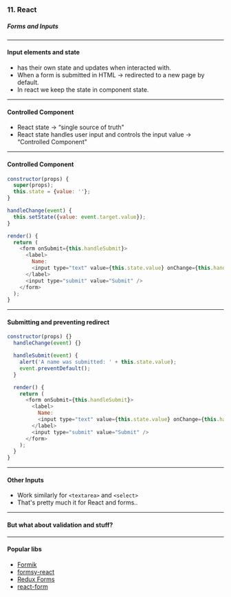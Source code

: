 ### 11. React
##### Forms and Inputs

---

#### Input elements and state

* <script type="text/template">In HTML <input>, <textarea> and <select></script> has their own state and updates when interacted with.
* When a form is submitted in HTML → redirected to a new page by default.
* In react we keep the state in component state.

---

#### Controlled Component

* React state →  “single source of truth"
* React state handles user input and controls the input value → “Controlled Component"

---

####  Controlled Component
```JavaScript
constructor(props) {
  super(props);
  this.state = {value: ''};
}

handleChange(event) {
  this.setState({value: event.target.value});
}

render() {
  return (
    <form onSubmit={this.handleSubmit}>
      <label>
        Name:
        <input type="text" value={this.state.value} onChange={this.handleChange} />
      </label>
      <input type="submit" value="Submit" />
    </form>
  );
}
```

---

####  Submitting and preventing redirect
```JavaScript
constructor(props) {}
  handleChange(event) {}

  handleSubmit(event) {
    alert('A name was submitted: ' + this.state.value);
    event.preventDefault();
  }

  render() {
    return (
      <form onSubmit={this.handleSubmit}>
        <label>
          Name:
          <input type="text" value={this.state.value} onChange={this.handleChange} />
        </label>
        <input type="submit" value="Submit" />
      </form>
    );
  }
}
```

---

####  Other Inputs

* Work similarly for ```<textarea>``` and ```<select>```
* That's pretty much it for React and forms..

---

#### But what about validation and stuff?

---

#### Popular libs

* <a href="https://github.com/jaredpalmer/formik" target="blank">Formik</a>
* <a href="https://github.com/christianalfoni/formsy-react" target="_blank">formsy-react</a>
* <a href="https://redux-form.com/8.3.0/" target="_blank">Redux Forms</a>
* <a href="https://github.com/tannerlinsley/react-form" target="_blank">react-form</a>